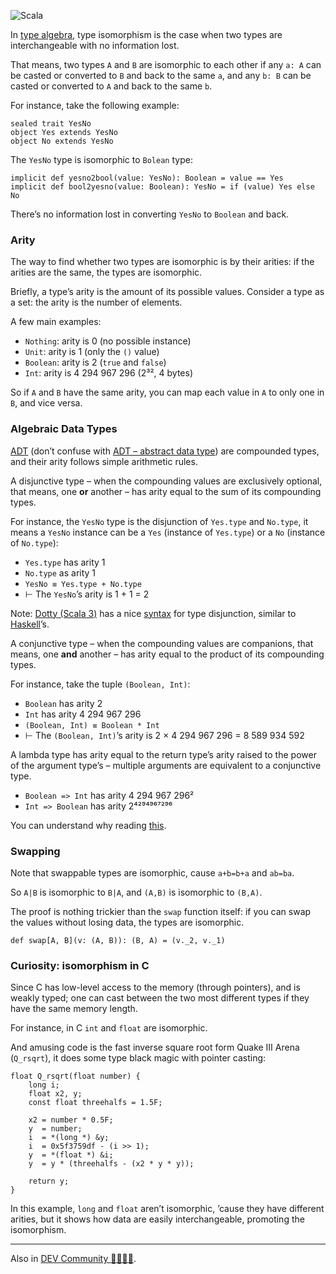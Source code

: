 ![Scala](//cacilhas.info/img/scala.png)

In [type algebra](https://kseo.github.io/posts/2016-12-25-type-isomorphism.html), type isomorphism is the case when two types are interchangeable with no information lost.

That means, two types `A` and `B` are isomorphic to each other if any `a: A` can be casted or converted to `B` and back to the same `a`, and any `b: B` can be casted or converted to `A` and back to the same `b`.

For instance, take the following example:

    sealed trait YesNo
    object Yes extends YesNo
    object No extends YesNo

The `YesNo` type is isomorphic to `Bolean` type:

    implicit def yesno2bool(value: YesNo): Boolean = value == Yes
    implicit def bool2yesno(value: Boolean): YesNo = if (value) Yes else No

There’s no information lost in converting `YesNo` to `Boolean` and back.

### Arity

The way to find whether two types are isomorphic is by their arities: if the arities are the same, the types are isomorphic.

Briefly, a type’s arity is the amount of its possible values. Consider a type as a set: the arity is the number of elements.

A few main examples:

*   `Nothing`: arity is 0 (no possible instance)
*   `Unit`: arity is 1 (only the `()` value)
*   `Boolean`: arity is 2 (`true` and `false`)
*   `Int`: arity is 4 294 967 296 (2³², 4 bytes)

So if `A` and `B` have the same arity, you can map each value in `A` to only one in `B`, and vice versa.

### Algebraic Data Types

[ADT](https://wiki.haskell.org/Algebraic_data_type) (don’t confuse with [ADT – abstract data type](https://www.geeksforgeeks.org/abstract-data-types/)) are compounded types, and their arity follows simple arithmetic rules.

A disjunctive type – when the compounding values are exclusively optional, that means, one **or** another – has arity equal to the sum of its compounding types.

For instance, the `YesNo` type is the disjunction of `Yes.type` and `No.type`, it means a `YesNo` instance can be a `Yes` (instance of `Yes.type`) or a `No` (instance of `No.type`):

*   `Yes.type` has arity 1
*   `No.type` as arity 1
*   `YesNo ≡ Yes.type + No.type`
*   ⊢ The `YesNo`’s arity is 1 + 1 = 2

Note: [Dotty (Scala 3)](https://dotty.epfl.ch/) has a nice [syntax](https://dotty.epfl.ch/docs/reference/new-types/union-types.html) for type disjunction, similar to [Haskell](https://www.schoolofhaskell.com/school/to-infinity-and-beyond/pick-of-the-week/sum-types)’s.

A conjunctive type – when the compounding values are companions, that means, one **and** another – has arity equal to the product of its compounding types.

For instance, take the tuple `(Boolean, Int)`:

*   `Boolean` has arity 2
*   `Int` has arity 4 294 967 296
*   `(Boolean, Int) ≡ Boolean * Int`
*   ⊢ The `(Boolean, Int)`’s arity is 2 × 4 294 967 296 = 8 589 934 592

A lambda type has arity equal to the return type’s arity raised to the power of the argument type’s – multiple arguments are equivalent to a conjunctive type.

*   `Boolean => Int` has arity 4 294 967 296²
*   `Int => Boolean` has arity 2⁴²⁹⁴⁹⁶⁷²⁹⁶

You can understand why reading [this](https://codewords.recurse.com/issues/three/algebra-and-calculus-of-algebraic-data-types#fn:answer).

### Swapping

Note that swappable types are isomorphic, cause `a+b=b+a` and `ab=ba`.

So `A|B` is isomorphic to `B|A`, and `(A,B)` is isomorphic to `(B,A)`.

The proof is nothing trickier than the `swap` function itself: if you can swap the values without losing data, the types are isomorphic.

    def swap[A, B](v: (A, B)): (B, A) = (v._2, v._1)

### Curiosity: isomorphism in C

Since C has low-level access to the memory (through pointers), and is weakly typed; one can cast between the two most different types if they have the same memory length.

For instance, in C `int` and `float` are isomorphic.

And amusing code is the fast inverse square root form Quake Ⅲ Arena (`Q_rsqrt`), it does some type black magic with pointer casting:

    float Q_rsqrt(float number) {
        long i;
        float x2, y;
        const float threehalfs = 1.5F;
    
        x2 = number * 0.5F;
        y  = number;
        i  = *(long *) &y;
        i  = 0x5f3759df - (i >> 1);
        y  = *(float *) &i;
        y  = y * (threehalfs - (x2 * y * y));
    
        return y;
    }

In this example, `long` and `float` aren’t isomorphic, ’cause they have different arities, but it shows how data are easily interchangeable, promoting the isomorphism.

* * *

Also in [DEV Community 👩‍💻👨‍💻](https://dev.to/cacilhas/type-isomorphism-3bp9).